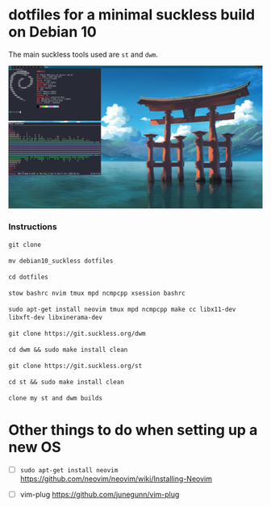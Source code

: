 # dotfiles for a minimal suckless build on Debian 10

The main suckless tools used are `st` and `dwm`. 

![screenshots](screenshots/pic.png)

### Instructions

```
git clone

mv debian10_suckless dotfiles

cd dotfiles

stow bashrc nvim tmux mpd ncmpcpp xsession bashrc 

sudo apt-get install neovim tmux mpd ncmpcpp make cc libx11-dev libxft-dev libxinerama-dev

git clone https://git.suckless.org/dwm

cd dwm && sudo make install clean

git clone https://git.suckless.org/st

cd st && sudo make install clean

clone my st and dwm builds
```


# Other things to do when setting up a new OS

- [ ] `sudo apt-get install neovim` https://github.com/neovim/neovim/wiki/Installing-Neovim

- [ ] vim-plug https://github.com/junegunn/vim-plug
